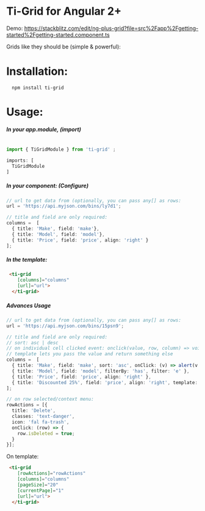# Ti-Grid for Angular 2+ 

Demo: https://stackblitz.com/edit/ng-plus-grid?file=src%2Fapp%2Fgetting-started%2Fgetting-started.component.ts

Grids like they should be (simple & powerful):

# Installation:

```
  npm install ti-grid
```

# Usage:

##### In your app.module, (import)

```typescript

import { TiGridModule } from 'ti-grid' ;

imports: [
  TiGridModule
]
```

##### In your component: (Configure)

```typescript
// url to get data from (optionally, you can pass any[] as rows:
url = 'https://api.myjson.com/bins/ly7d1';

// title and field are only required:
columns =  [
  { title: 'Make', field: 'make'},
  { title: 'Model', field: 'model'},
  { title: 'Price', field: 'price', align: 'right' }
];


```

##### In the template:

```html
 <ti-grid
    [columns]="columns"
    [url]="url">
  </ti-grid>

```


##### Advances Usage

```typescript
// url to get data from (optionally, you can pass any[] as rows:
url = 'https://api.myjson.com/bins/15psn9';

// title and field are only required:
// sort: asc | desc
// on individual cell clicked event: onclick(value, row, column) => void 
// template lets you pass the value and return something else
columns =  [
  { title: 'Make', field: 'make', sort: 'asc', onClick: (v) => alert(v + ' clicked') },
  { title: 'Model', field: 'model', filterBy: 'has', filter: 'e' },
  { title: 'Price', field: 'price', align: 'right' },
  { title: 'Discounted 25%', field: 'price', align: 'right', template: (v) => 0.75 * v }
];

// on row selected/context menu:
rowActions = [{
  title: 'Delete',
  classes: 'text-danger',
  icon: 'fal fa-trash',
  onClick: (row) => {
    row.isDeleted = true;
  }
}];


```

On template:


```html
 <ti-grid
    [rowActions]="rowActions"
    [columns]="columns"
    [pageSize]="20"
    [currentPage]="1" 
    [url]="url">
  </ti-grid>
```
